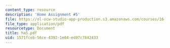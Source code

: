 ```yaml
---
content_type: resource
description: 'Home Assignment #5'
file: https://ol-ocw-studio-app-production.s3.amazonaws.com/courses/16-20-structural-mechanics-fall-2002/1571fceb56ce43921e04ed97c7842433_ha5.pdf
file_type: application/pdf
resourcetype: Document
title: ha5.pdf
uid: 1571fceb-56ce-4392-1e04-ed97c7842433
---
```

